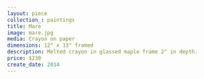 ```yaml
---
layout: piece
collection_: paintings
title: Mare
image: mare.jpg
media: Crayon on paper
dimensions: 12" x 13" framed
description: Melted crayon in glassed maple frame 2" in depth.
price: $230
create_date: 2014
---
```

